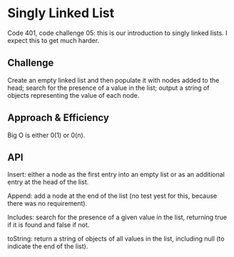# Singly Linked List
Code 401, code challenge 05: this is our introduction to singly linked lists. I expect this to get much harder.

## Challenge
Create an empty linked list and then populate it with nodes added to the head; search for the presence of a value in the list; output a string of objects representing the value of each node.

## Approach & Efficiency
Big O is either 0(1) or 0(n).

## API
Insert: either a node as the first entry into an empty list or as an additional entry at the head of the list.

Append: add a node at the end of the list (no test yest for this, because there was no requirement).

Includes: search for the presence of a given value in the list, returning true if it is found and false if not.

toString: return a string of objects of all values in the list, including null (to indicate the end of the list).

